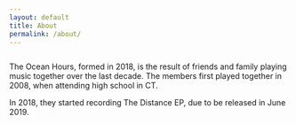 ```yaml
---
layout: default
title: About
permalink: /about/
---
```

<div class="section">
  <div class="container">
    <div class="row">
      <div class="one-half column value">
        <p>The Ocean Hours, formed in 2018, is the result of friends and family playing music together over the last decade.  The members first played together in 2008, when attending high school in CT.
        </p>
	     <p> In 2018, they started recording The Distance EP, due to be released in June 2019.
		 </p>
      </div>
    </div>
  </div>
</div>
